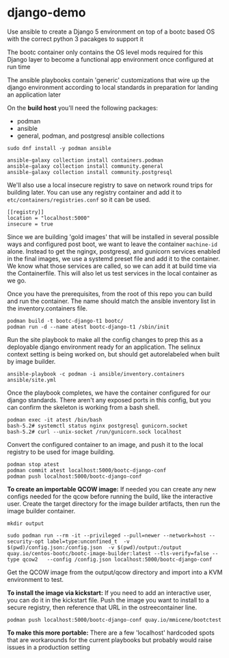 # django-demo

Use ansible to create a Django 5 environment on top of a bootc based OS with the correct python 3 pacakges to support it


The bootc container only contains the OS level mods required for this Django layer to become a functional app environment once configured at run time

The ansible playbooks contain 'generic' customizations that wire up the django environment according to local standards in preparation for landing an application later

On the **build host** you'll need the following packages:
* podman
* ansible
* general, podman, and postgresql ansible collections


```
sudo dnf install -y podman ansible

ansible-galaxy collection install containers.podman
ansible-galaxy collection install community.general
ansible-galaxy collection install community.postgresql
```

We'll also use a local insecure registry to save on network round trips for building later.  You can use any registry container and add it to ```etc/containers/registries.conf``` so it can be used.

```
[[registry]]
location = "localhost:5000"
insecure = true

```

Since we are building 'gold images' that will be installed in several possible ways and configured post boot, we want to leave the container ```machine-id``` alone.  Instead to get the ngingx, postgresql, and gunicorn services enabled in the final images, we use a systemd preset file and add it to the container.  We know what those services are called, so we can add it at build time via the Containerfile.  This will also let us test services in the local container as we go.

Once you have the prerequisites, from the root of this repo you can build and run the container. The name should match the ansible inventory list in the inventory.containers file.

```
podman build -t bootc-django-t1 bootc/
podman run -d --name atest bootc-django-t1 /sbin/init
```

Run the site playbook to make all the config changes to prep this as a deployable django environment ready for an application. The selinux context setting is being worked on, but should get autorelabeled when built by image builder.

```
ansible-playbook -c podman -i ansible/inventory.containers ansible/site.yml
```

Once the playbook completes, we have the container configured for our django standards. There aren't any exposed ports in this config, but you can confirm the skeleton is working from a bash shell. 

```
podman exec -it atest /bin/bash
bash-5.2# systemctl status nginx postgresql gunicorn.socket
bash-5.2# curl --unix-socket /run/gunicorn.sock localhost
```

Convert the configured container to an image, and push it to the local registry to be used for image building.

```
podman stop atest
podman commit atest localhost:5000/bootc-django-conf
podman push localhost:5000/bootc-django-conf
```
**To create an importable QCOW image:**
If needed you can create any new configs needed for the qcow before running the build, like the interactive user.  Create the target directory for the image builder artifacts, then run the image builder container. 

```
mkdir output

sudo podman run --rm -it --privileged --pull=newer --network=host --security-opt label=type:unconfined_t  -v $(pwd)/config.json:/config.json  -v $(pwd)/output:/output  quay.io/centos-bootc/bootc-image-builder:latest --tls-verify=false --type qcow2   --config /config.json localhost:5000/bootc-django-conf
```

Get the QCOW image from the output/qcow directory and import into a KVM environment to test.

**To install the image via kickstart:**
If you need to add an interactive user, you can do it in the kickstart file. Push the image you want to install to a secure registry, then reference that URL in the ostreecontainer line.

```
podman push localhost:5000/bootc-django-conf quay.io/mmicene/bootctest
```


**To make this more portable:**
There are a few 'localhost' hardcoded spots that are workarounds for the current playbooks but probably would raise issues in a production setting
